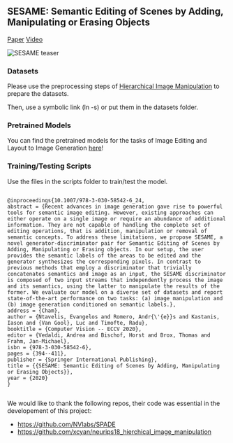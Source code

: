 ## SESAME: Semantic Editing of Scenes by Adding, Manipulating or Erasing Objects

[Paper](https://arxiv.org/abs/2004.04977) [Video](https://twitter.com/i/status/1249680641597362176)

![SESAME teaser](teaser.png-1.png)

### Datasets
Please use the preprocessing steps of [Hierarchical Image Manipulation](https://github.com/xcyan/neurips18_hierchical_image_manipulation) to prepare the datasets.

Then, use a symbolic link (ln -s) or put them in the datasets folder. 

### Pretrained Models

You can find the pretrained models for the tasks of Image Editing and Layout to Image Generation [here](https://owncloud.csem.ch/owncloud/index.php/s/YD0JyynKNEbgde5)! 

### Training/Testing Scripts
Use the files in the scripts folder to train/test the model.

<pre><code>
@inproceedings{10.1007/978-3-030-58542-6_24,
abstract = {Recent advances in image generation gave rise to powerful tools for semantic image editing. However, existing approaches can either operate on a single image or require an abundance of additional information. They are not capable of handling the complete set of editing operations, that is addition, manipulation or removal of semantic concepts. To address these limitations, we propose SESAME, a novel generator-discriminator pair for Semantic Editing of Scenes by Adding, Manipulating or Erasing objects. In our setup, the user provides the semantic labels of the areas to be edited and the generator synthesizes the corresponding pixels. In contrast to previous methods that employ a discriminator that trivially concatenates semantics and image as an input, the SESAME discriminator is composed of two input streams that independently process the image and its semantics, using the latter to manipulate the results of the former. We evaluate our model on a diverse set of datasets and report state-of-the-art performance on two tasks: (a) image manipulation and (b) image generation conditioned on semantic labels.},
address = {Cham},
author = {Ntavelis, Evangelos and Romero, Andr{\'{e}}s and Kastanis, Iason and {Van Gool}, Luc and Timofte, Radu},
booktitle = {Computer Vision -- ECCV 2020},
editor = {Vedaldi, Andrea and Bischof, Horst and Brox, Thomas and Frahm, Jan-Michael},
isbn = {978-3-030-58542-6},
pages = {394--411},
publisher = {Springer International Publishing},
title = {{SESAME: Semantic Editing of Scenes by Adding, Manipulating or Erasing Objects}},
year = {2020}
}

</code></pre>

We would like to thank the following repos, their code was essential in the developement of this project:

- https://github.com/NVlabs/SPADE
- https://github.com/xcyan/neurips18_hierchical_image_manipulation  
